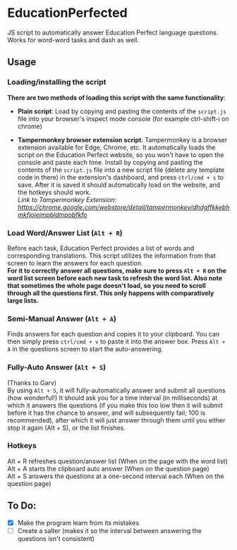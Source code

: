 # EducationPerfected
JS script to automatically answer Education Perfect language questions.  
Works for word-word tasks and dash as well.  

## Usage  
### Loading/installing the script  
__There are two methods of loading this script with the same functionality__:
 - **Plain script**: Load by copying and pasting the contents of the `script.js` file into your browser's inspect mode console (for example ctrl-shift-i on chrome)  

 - **Tampermonkey browser extension script**: Tampermonkey is a browser extension available for Edge, Chrome, etc. It automatically loads the script on the Education Perfect website, so you won't have to open the console and paste each time. Install by copying and pasting the contents of the `script.js` file into a new script file (delete any template code in there) in the extension's dashboard, and press `ctrl/cmd + s` to save. After it is saved it should automatically load on the website, and the hotkeys should work.  
*Link to Tampermonkey Extension: https://chrome.google.com/webstore/detail/tampermonkey/dhdgffkkebhmkfjojejmpbldmpobfkfo*

### Load Word/Answer List (`Alt + R`)
Before each task, Education Perfect provides a list of words and corresponding translations. This script utilizes the information from that screen to learn the answers for each question.  
**For it to correctly answer all questions, make sure to press `Alt + R` on the word list screen before each new task to refresh the word list. Also note that sometimes the whole page doesn't load, so you need to scroll through all the questions first. This only happens with comparatively large lists.**

### Semi-Manual Answer (`Alt + A`)
Finds answers for each question and copies it to your clipboard. You can then simply press `ctrl/cmd + v` to paste it into the answer box. Press `Alt + A` in the questions screen to start the auto-answering.  

### Fully-Auto Answer (`Alt + S`)
(Thanks to Garv)  
By using `Alt + S`, it will fully-automatically answer and submit all questions (how wonderful!) It should ask you for a time interval (in milliseconds) at which it answers the questions (if you make this too low then it will submit before it has the chance to answer, and will subsequently fail; 100 is recommended), after which it will just answer through them until you either stop it again (Alt + S), or the list finishes.

### Hotkeys  
Alt + R refreshes question/answer list (When on the page with the word list)  
Alt + A starts the clipboard auto answer (When on the question page)  
Alt + S answers the questions at a one-second interval each (When on the question page)  

## To Do:  
- [X] Make the program learn from its mistakes
- [ ] Create a salter (makes it so the interval between answering the questions isn't consistent)  
